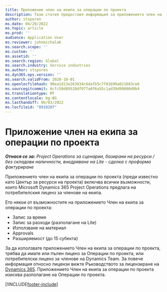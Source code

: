 ```yaml
---
title: Приложение член на екипа за операции по проекта
description: Тази статия предоставя информация за приложението член на екипа за операции по проекта в Microsoft Dynamics 365 Project Operations.
author: stsporen
ms.date: 04/20/2022
ms.topic: article
ms.prod: ''
audience: Application User
ms.reviewer: johnmichalak
ms.search.scope: ''
ms.custom: ''
ms.assetid: ''
ms.search.region: Global
ms.search.industry: Service industries
ms.author: stsporen
ms.dyn365.ops.version: ''
ms.search.validFrom: 2020-10-01
ms.openlocfilehash: 90ea1d13e263934c6dafb5c7f81699a021683ce6
ms.sourcegitcommit: 6cfc50d89528df977a8f6a55c1ad39d99800d9b4
ms.translationtype: MT
ms.contentlocale: bg-BG
ms.lasthandoff: 06/03/2022
ms.locfileid: "8918207"
---
```

# <a name="project-operations-team-member-app"></a>Приложение член на екипа за операции по проекта

_**Отнася се за:** Project Operations за сценарии, базирани на ресурси / без складови наличности, внедряване на Lite - сделка с проформа фактуриране_

Приложението член на екипа за операции по проекта (преди известно като Център за ресурси на проекта) включва всички възможности, които Microsoft Dynamics 365 Project Operations предлага на потребителския лиценз за членове на екипа.

Ето някои от възможностите на приложението Член на екипа за операции по проекта:

- Запис за време
- Запис за разходи (разполагане на Lite)
- Използване на материал
- Approvals
- Разширяемост (до 15 субекта)

За да използвате приложението Член на екипа за операции по проекта, трябва да имате или пълен лиценз за Операции по проекта, или потребителски лиценз за членове на Dynamics Team. За повече информация относно лицензи вижте Ръководството за лицензиране на [Dynamics 365](https://go.microsoft.com/fwlink/?LinkId=866544&clcid=0x409). Приложението Член на екипа за операции по проекта изисква разполагане на Операции по проекта.

[!INCLUDE[footer-include](../includes/footer-banner.md)]

